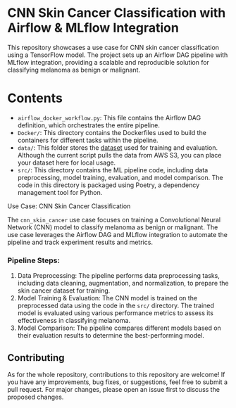 # CNN Skin Cancer Classification with Airflow & MLflow Integration

This repository showcases a use case for CNN skin cancer classification using a TensorFlow model. The project sets up an Airflow DAG pipeline with MLflow integration, providing a scalable and reproducible solution for classifying melanoma as benign or malignant.

# Contents

* `airflow_docker_workflow.py`: This file contains the Airflow DAG definition, which orchestrates the entire pipeline.
* `Docker/`: This directory contains the Dockerfiles used to build the containers for different tasks within the pipeline.
* `data/`: This folder stores the [dataset](https://www.kaggle.com/code/fanconic/cnn-for-skin-cancer-detection
) used for training and evaluation. Although the current script pulls the data from AWS S3, you can place your dataset here for local usage.
* `src/`: This directory contains the ML pipeline code, including data preprocessing, model training, evaluation, and model comparison. The code in this directory is packaged using Poetry, a dependency management tool for Python.

Use Case: CNN Skin Cancer Classification

The `cnn_skin_cancer` use case focuses on training a Convolutional Neural Network (CNN) model to classify melanoma as benign or malignant. The use case leverages the Airflow DAG and MLflow integration to automate the pipeline and track experiment results and metrics.

### Pipeline Steps:

1. Data Preprocessing: The pipeline performs data preprocessing tasks, including data cleaning, augmentation, and normalization, to prepare the skin cancer dataset for training.
2. Model Training & Evaluation: The CNN model is trained on the preprocessed data using the code in the `src/` directory. The trained model is evaluated using various performance metrics to assess its effectiveness in classifying melanoma.
3. Model Comparison: The pipeline compares different models based on their evaluation results to determine the best-performing model.

## Contributing

As for the whole repository, contributions to this repository are welcome! If you have any improvements, bug fixes, or suggestions, feel free to submit a pull request. For major changes, please open an issue first to discuss the proposed changes.
